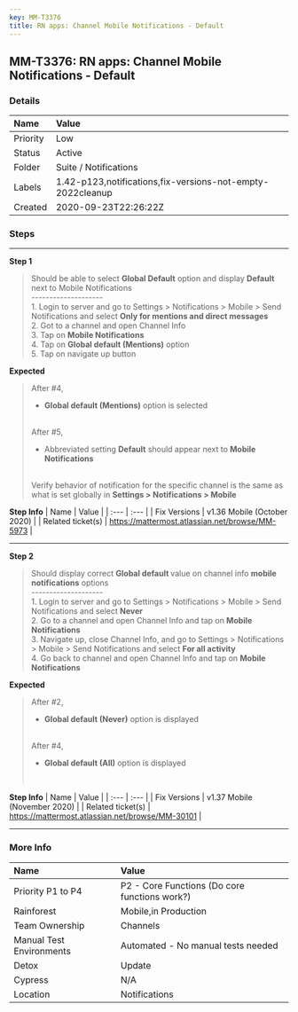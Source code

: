 ```yaml
---
key: MM-T3376
title: RN apps: Channel Mobile Notifications - Default
---
```


## MM-T3376: RN apps: Channel Mobile Notifications - Default

### Details

| Name     | Value                                                      |
| :------- | :--------------------------------------------------------- |
| Priority | Low                                                        |
| Status   | Active                                                     |
| Folder   | Suite / Notifications                                      |
| Labels   | 1.42-p123,notifications,fix-versions-not-empty-2022cleanup |
| Created  | 2020-09-23T22:26:22Z                                       |

### Steps

<hr/>

**Step 1**

> <article>Should be able to select <strong>Global Default</strong> option and display <strong>Default</strong> next to Mobile Notifications<br>--------------------<br>1. Login to server and go to Settings &gt; Notifications &gt; Mobile &gt; Send Notifications and select <strong>Only for mentions and direct messages</strong><br>2. Got to a channel and open Channel Info<br>3. Tap on <strong>Mobile Notifications</strong><br>4. Tap on <strong>Global default (Mentions)</strong> option<br>5. Tap on navigate up button</article>

**Expected**

> <article>After #4,<ul><li><strong>Global default (Mentions)</strong> option is selected</li></ul><br>After #5,<ul><li>Abbreviated setting <strong>Default</strong> should appear next to <strong>Mobile Notifications</strong></li></ul><br>Verify behavior of notification for the specific channel is the same as what is set globally in <strong>Settings &gt; Notifications &gt; Mobile</strong></article>

**Step Info**
| Name | Value |
| :--- | :--- |
| Fix Versions | v1.36 Mobile (October 2020) |
| Related ticket(s) | <a href="https://mattermost.atlassian.net/browse/MM-5973">https://mattermost.atlassian.net/browse/MM-5973</a> |

<hr/>

**Step 2**

> <article>Should display correct <strong>Global default&nbsp;</strong>value on channel info <strong>mobile notifications</strong> options<br>--------------------<br>1. Login to server and go to Settings &gt; Notifications &gt; Mobile &gt; Send Notifications and select <strong>Never</strong><br>2. Go to a channel and open Channel Info and tap on <strong>Mobile Notifications</strong><br>3. Navigate up, close Channel Info, and go to Settings &gt; Notifications &gt; Mobile &gt; Send Notifications and select <strong>For all activity</strong><br>4. Go back to channel and open Channel Info and tap on <strong>Mobile Notifications</strong></article>

**Expected**

> <article>After #2,<ul><li><strong>Global default (Never)</strong> option is displayed</li></ul><br>After #4,<ul><li><strong>Global default (All)</strong> option is displayed</li></ul><br></article>

**Step Info**
| Name | Value |
| :--- | :--- |
| Fix Versions | v1.37 Mobile (November 2020) |
| Related ticket(s) | <a href="https://mattermost.atlassian.net/browse/MM-30101">https://mattermost.atlassian.net/browse/MM-30101</a> |

<hr/>

### More Info

| Name                     | Value                                         |
| :----------------------- | :-------------------------------------------- |
| Priority P1 to P4        | P2 - Core Functions (Do core functions work?) |
| Rainforest               | Mobile,in Production                          |
| Team Ownership           | Channels                                      |
| Manual Test Environments | Automated - No manual tests needed            |
| Detox                    | Update                                        |
| Cypress                  | N/A                                           |
| Location                 | Notifications                                 |
